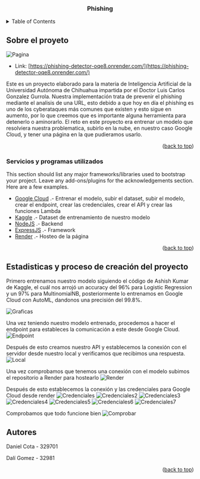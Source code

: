 
<a name="readme-top"></a>

<br />
<div align="center">
  <h3 align="center">Phishing</h3>
</div>



<!-- TABLE OF CONTENTS -->
<details>
  <summary>Table of Contents</summary>
  <ol>
    <li>
      <a href="#sobre-el-proyecto">Sobre el proyeto</a>
      <ul>
        <li><a href="#built-with">Servicios y programas utilizados</a></li>
      </ul>
    </li>
    <li>
      <a href="#estadisticas-y-proceso-de-creación-del-proyecto">Getting Started</a>
    </li>
    <li><a href="#autores">Autores</a></li>
  </ol>
</details>



<!-- ABOUT THE PROJECT -->
## Sobre el proyeto

![Pagina](img\imagen_2022-11-23_075201323.png)

- Link: [https://phishing-detector-oqe8.onrender.com/](https://phishing-detector-oqe8.onrender.com/)

Este es un proyecto elaborado para la materia de Inteligencia Artificial de la Universidad Autónoma de Chihuahua impartida por el Doctor Luis Carlos Gonzalez Gurrola.
Nuestra implementación trata de prevenir el phishing mediante el analisis de una URL, esto debido a que hoy en día el phishing es uno de los cyberataques más comunes que existen y esto sigue en aumento, por lo que creemos que es importante alguna herramienta para detenerlo o aminorarlo.
El reto en este proyecto era entrenar un modelo que resolviera nuestra problematica, subirlo en la nube, en nuestro caso Google Cloud, y tener una página en la que pudieramos usarlo.

<p align="right">(<a href="#readme-top">back to top</a>)</p>

### Servicios y programas utilizados

This section should list any major frameworks/libraries used to bootstrap your project. Leave any add-ons/plugins for the acknowledgements section. Here are a few examples.

* [Google Cloud](https://www.googleadservices.com/pagead/aclk?sa=L&ai=DChcSEwjazK6LycT7AhVyFkwKHZwPAIcYABABGgJvYQ&ae=2&ohost=www.google.com&cid=CAESa-D295g9L_u5c_j5tbmWXNPKMkFczdDV4u0f4Qc49LJ56EFyODrOnFXmcXEOnVeAr-O_gJtFLRTgTpWtyn1RvbwxovS81mF351U06UGo3bxQ-tiJOBf4IpIHj-L-mAStaxLiI0PtltrYY1YS&sig=AOD64_2dr1I6KBkrKfHGaMPR39o5QCz3GQ&q&adurl&ved=2ahUKEwjWyp2LycT7AhWPlWoFHUghB9IQ0Qx6BAgKEAE) .- Entrenar el modelo, subir el dataset, subir el modelo, crear el endpoint, crear las credenciales, crear el API y crear las funciones Lambda
* [Kaggle](https://www.kaggle.com/) .- Dataset de entrenamiento de nuestro modelo
* [NodeJS](https://nodejs.org/en/) .- Backend
* [ExpressJS](https://expressjs.com/) .- Framework
* [Render](https://render.com/) .- Hosteo de la página 

<p align="right">(<a href="#readme-top">back to top</a>)</p>

<!-- GETTING STARTED -->
## Estadisticas y proceso de creación del proyecto

Primero entrenamos nuestro modelo siguiendo el código de Ashish Kumar de Kaggle, el cuál nos arrojó un accuracy del 96% para Logistic Regression y un 97% para MultinomialNB, posteriormente lo entrenamos en Google Cloud con AutoML, dandonos una precisión del 99.8%.

![Graficas](img\imagen_2022-11-23_081748103.png)

Una vez teniendo nuestro modelo entrenado, procedemos a hacer el endpoint para estableces la comunicación a este desde Google Cloud.
![Endpoint](img\imagen_2022-11-23_082200914.png)

Después de esto creamos nuestro API y establecemos la conexión con el servidor desde nuestro local y verificamos que recibimos una respuesta.
![Local](img\imagen_2022-11-23_082358376.png)

Una vez comprobamos que tenemos una conexión con el modelo subimos el repositorio a Render para hostearlo
![Render](img\imagen_2022-11-23_082632423.png)

Después de esto establecemos la conexión y las credenciales para Google Cloud desde render
![Credenciales](img\1.png)
![Credenciales2](img\2.png)
![Credenciales3](img\3.png)
![Credenciales4](img\4.png)
![Credenciales5](img\5.png)
![Credenciales6](img\6.png)
![Credenciales7](img\7.png)

Comprobamos que todo funcione bien
![Comprobar](img\Confiable.png)

<!-- CONTACT -->
## Autores

Daniel Cota - 329701

Dalí Gomez - 32981

<p align="right">(<a href="#readme-top">back to top</a>)</p>
